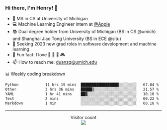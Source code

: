 ### Hi there, I'm Henry! 👋

- 🔭 MS in CS at University of Michigan
- 💻 Machine Learning Engineer intern at [@Apple](https://github.com/apple)
- 📚 Dual degree holder from University of Michigan (BS in CS @umich) and Shanghai Jiao Tong University (BS in ECE @situ)
- 🤖 Seeking 2023 new grad roles in software development and machine learning
- 🍁 Fun fact: I love 📸 🏓 🍜 🎮
- 📫 How to reach me: [duanzq@umich.edu](mailto:duanzq@umich.edu)

📊 Weekly coding breakdown
<!--START_SECTION:waka-->

```txt
Python            11 hrs 19 mins  █████████████████░░░░░░░░   67.84 %
Other             3 hrs 36 mins   █████▒░░░░░░░░░░░░░░░░░░░   21.57 %
YAML              1 hr 41 mins    ██▓░░░░░░░░░░░░░░░░░░░░░░   10.10 %
Text              2 mins          ░░░░░░░░░░░░░░░░░░░░░░░░░   00.22 %
Markdown          1 min           ░░░░░░░░░░░░░░░░░░░░░░░░░   00.18 %
```

<!--END_SECTION:waka-->

***
<p align="center"> 
  Visitor count<br>
  <img src="https://profile-counter.glitch.me/zlzq-duanzq/count.svg" />
</p>

<!-- ![Henry Duan's GitHub stats](https://github-readme-stats.vercel.app/api?username=zlzq-duanzq&show_icons=true)

![trophy](https://github-profile-trophy.vercel.app/?username=zlzq-duanzq&column=7)

[![Top Langs](https://github-readme-stats.vercel.app/api/top-langs/?username=zlzq-duanzq&layout=compact)](https://github.com/zlzq-duanzq/github-readme-stats) -->
